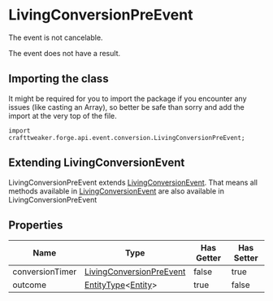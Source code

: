 # LivingConversionPreEvent

The event is not cancelable.

The event does not have a result.

## Importing the class

It might be required for you to import the package if you encounter any issues (like casting an Array), so better be safe than sorry and add the import at the very top of the file.
```zenscript
import crafttweaker.forge.api.event.conversion.LivingConversionPreEvent;
```


## Extending LivingConversionEvent

LivingConversionPreEvent extends [LivingConversionEvent](/forge/api/event/entity/living/conversion/LivingConversionEvent). That means all methods available in [LivingConversionEvent](/forge/api/event/entity/living/conversion/LivingConversionEvent) are also available in LivingConversionPreEvent

## Properties

|      Name       |                                           Type                                           | Has Getter | Has Setter |
|-----------------|------------------------------------------------------------------------------------------|------------|------------|
| conversionTimer | [LivingConversionPreEvent](/forge/api/event/entity/conversion/LivingConversionPreEvent)  | false      | true       |
| outcome         | [EntityType](/vanilla/api/entity/EntityType)&lt;[Entity](/vanilla/api/entity/Entity)&gt; | true       | false      |

